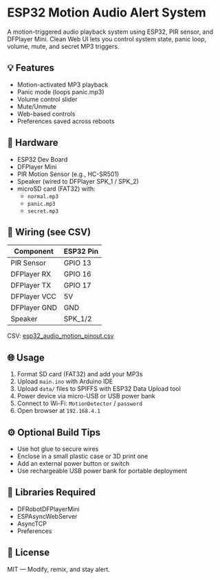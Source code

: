 # ESP32 Motion Audio Alert System

A motion-triggered audio playback system using ESP32, PIR sensor, and DFPlayer Mini. Clean Web UI lets you control system state, panic loop, volume, mute, and secret MP3 triggers.

## 💡 Features
- Motion-activated MP3 playback
- Panic mode (loops panic.mp3)
- Volume control slider
- Mute/Unmute
- Web-based controls
- Preferences saved across reboots

## 🔌 Hardware

- ESP32 Dev Board
- DFPlayer Mini
- PIR Motion Sensor (e.g., HC-SR501)
- Speaker (wired to DFPlayer SPK_1 / SPK_2)
- microSD card (FAT32) with:
  - `normal.mp3`
  - `panic.mp3`
  - `secret.mp3`

## 🔌 Wiring (see CSV)

| Component      | ESP32 Pin |
|----------------|-----------|
| PIR Sensor     | GPIO 13   |
| DFPlayer RX    | GPIO 16   |
| DFPlayer TX    | GPIO 17   |
| DFPlayer VCC   | 5V        |
| DFPlayer GND   | GND       |
| Speaker        | SPK_1/2   |

CSV: [esp32_audio_motion_pinout.csv](esp32_audio_motion_pinout.csv)

## 🌐 Usage

1. Format SD card (FAT32) and add your MP3s
2. Upload `main.ino` with Arduino IDE
3. Upload `data/` files to SPIFFS with ESP32 Data Upload tool
4. Power device via micro-USB or USB power bank
5. Connect to Wi-Fi: `MotionDetector` / `password`
6. Open browser at `192.168.4.1`

## ⚙️ Optional Build Tips

- Use hot glue to secure wires
- Enclose in a small plastic case or 3D print one
- Add an external power button or switch
- Use rechargeable USB power bank for portable deployment

## 🧪 Libraries Required

- DFRobotDFPlayerMini
- ESPAsyncWebServer
- AsyncTCP
- Preferences

## 🪪 License

MIT — Modify, remix, and stay alert.
